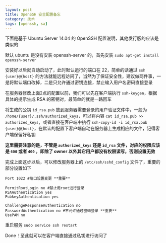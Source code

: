 ```yaml
---
layout: post
title: OpenSSH 安全配置备忘
category: 技术
tags: [openssh, sa]
---
```


下面是基于 Ubuntu Server 14.04 的 OpenSSH 配置说明，其他发行版的应该是类似的


默认 ubuntu 是没有安装 openssh-server 的，首先安装 `sudo apt-get install openssh-server` 

安装好以后就自动启动了，此时默认运行的端口在 22，简单的话通过 `ssh {user}@{host}` 的方法就能远程访问了，当然为了保证安全性，建议做两件事，一是将默认端口改掉，二是只允许通过密钥连接，禁止输入用户名密码直接登录

在服务器修改上面2点的配置以前，我们可以先在客户端执行 `ssh-keygen`，根据具体的提示生成 RSA 的密钥对，最简单的就是一路回车

将生成的公钥 `id_rsa.pub` 放到服务器需要登录的用户验证文件中，一般为 `/home/{user}/.ssh/authorized_keys`，可以将内容 `cat id_rsa.pub >> authorized_keys`，或者直接在客户端中执行 `ssh-copy-id -i id_rsa.pub {user}@{host}`，在默认的配置下客户端自动在服务器上生成相应的文件，记得客户端保留好私钥

**这里需要注意的是，不管是 `authorized_keys` 还是 `id_rsa` 文件，对应的权限应该是 `600` 或者 `400` ，即除了 owner 以外其它用户都没有权限读写，否则设置无效**

完成上面这步以后，可以修改服务器上的 `/etc/ssh/sshd_config` 文件了，重要的部分设置如下

	Port 1022 #端口设置变更 **重要**
	
	PermitRootLogin no #禁止用root进行登录
	RSAAuthentication yes
	PubkeyAuthentication yes
	
	ChallengeResponseAuthentication no
	PasswordAuthentication no #不允许通过密码登录 **重要**
	UsePAM no
		
重启服务 `sudo service ssh restart`

Done！至此就可以在客户端直接通过私钥进行访问了